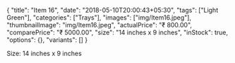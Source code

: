 {
    "title": "Item 16",
    "date": "2018-05-10T20:00:43+05:30",
    "tags": ["Light Green"],
    "categories": ["Trays"],
    "images": ["img/Item16.jpeg"],
    "thumbnailImage": "img/Item16.jpeg",
    "actualPrice": "₹ 800.00",
    "comparePrice": "₹ 5000.00",
    "size": "14 inches x 9 inches",
    "inStock": true,
    "options": {},
    "variants": []
}

Size: 14 inches x 9 inches
